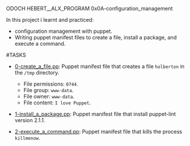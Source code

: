 ODOCH HEBERT__ALX_PROGRAM 0x0A-configuration_management

In this project i learnt and practiced:
- configuration management with puppet.
- Writing puppet manifest files to create a file, install a
  package, and execute a command.

#TASKS

* [0-create_a_file.pp](./0-create_a_file.pp): Puppet manifest file that
  creates a file `holberton` in the `/tmp` directory.
    * File permissions: `0744`.
    * File group: `www-data`.
    * File owner: `www-data`.
    * File content: `I love Puppet`.

* [1-install_a_package.pp](./1-install_a_package.pp): Puppet manifest file
  that install puppet-lint version 2.1.1.

* [2-execute_a_command.pp](./2-execute_a_command.pp): Puppet manifest file
  that kills the process `killmenow`. 
